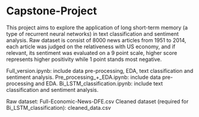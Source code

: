 # Capstone-Project
This project aims to explore the application of long short-term memory (a type of recurrent neural networks) in text classification and sentiment analysis.
Raw dataset is consist of 8000 news articles from 1951 to 2014, each article was judged on the relativeness with US economy, and if relevant, its sentiment was evaluated on a 9 point scale, higher score represents higher positivity while 1 point stands most negative.

Full_version.ipynb: include data pre-processing, EDA, text classification and sentiment analysis.
Pre_processing_+_EDA.ipynb: include data pre-processing and EDA.
Bi_LSTM_classification.ipynb: include text classification and sentiment analysis.

Raw dataset: Full-Economic-News-DFE.csv
Cleaned dataset (required for Bi_LSTM_classification): cleaned_data.csv
